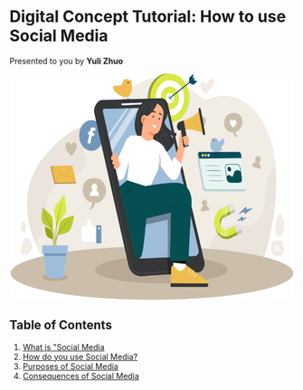 # Digital Concept Tutorial: How to use Social Media
Presented to you by **Yuli Zhuo**
<p align="center"><img src="finalpicture.png" alt="Social Media Illustration" style="height: 400px; width:500px;"/></p>

## Table of Contents
1. [What is "Social Media](https://github.com/yulizhu0/IT_1600_Final/blob/ca675c91f6ea3aad81b7b405e173ffd69ce7e1ef/whatissocialmedia.md)
2. [How do you use Social Media?](https://github.com/yulizhu0/IT_1600_Final/blob/92d239c3d43d43ccd202a7ccd8318ac16a76846d/howtousesocialmedia.md)
3. [Purposes of Social Media]([https://link-url-here.org](https://github.com/yulizhu0/IT_1600_Final/blob/831f1d2306efe3031976ed90979aa626a746149d/purposeofsocialmedia.md))
4. [Consequences of Social Media](https://github.com/yulizhu0/IT_1600_Final/blob/a2f75800b8b663026f25cbf4df51e16f28db85f1/consequencesofsocialmed.md)
